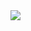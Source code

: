 <!-- #image --><img align="center" src="https://apod.nasa.gov/apod/image/0004/plutocharon_lo_big.gif"></br><!-- #end -->
